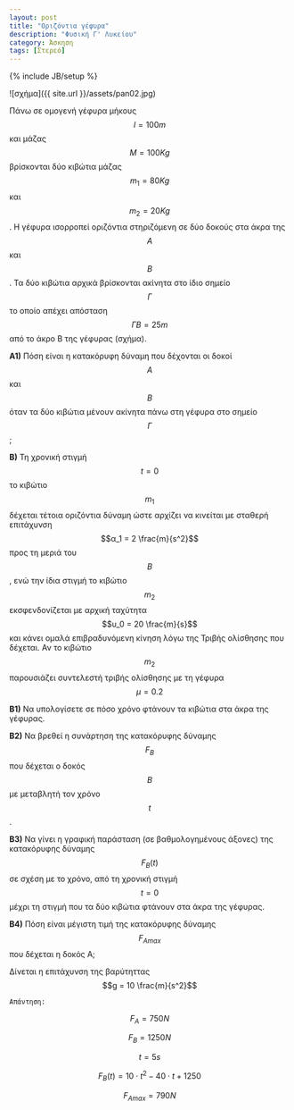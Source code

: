 ```yaml
---
layout: post
title: "Οριζόντια γέφυρα"
description: "Φυσική Γ' Λυκείου"
category: Άσκηση
tags: [Στερεό]
---
```

{% include JB/setup %}


![σχήμα]({{ site.url }}/assets/pan02.jpg) 


Πάνω σε ομογενή γέφυρα μήκους $$l = 100 m$$ και μάζας $$M = 100 Kg$$ βρίσκονται δύο κιβώτια μάζας $$m_1 = 80 Kg$$ και $$m_2 = 20 Kg$$. Η γέφυρα ισορροπεί οριζόντια στηριζόμενη σε δύο δοκούς στα άκρα της $$Α$$ και $$Β$$. Τα δύο κιβώτια αρχικά βρίσκονται ακίνητα στο ίδιο σημείο $$Γ$$ το οποίο απέχει απόσταση $$ΓB = 25 m$$ από το άκρο Β της γέφυρας (σχήμα).


**Α1)** Πόση είναι η κατακόρυφη δύναμη που δέχονται οι δοκοί $$Α$$ και $$Β$$ όταν τα δύο κιβώτια μένουν ακίνητα πάνω στη γέφυρα στο σημείο $$Γ$$;


**Β)** Τη χρονική στιγμή $$t = 0$$ το κιβώτιο $$m_1$$ δέχεται τέτοια οριζόντια δύναμη ώστε αρχίζει να κινείται με σταθερή επιτάχυνση $$α_1 = 2 \frac{m}{s^2}$$ προς τη μεριά του $$Β$$, ενώ την ίδια στιγμή το κιβώτιο $$m_2$$ εκσφενδονίζεται με αρχική ταχύτητα $$υ_0 = 20 \frac{m}{s}$$ και κάνει ομαλά επιβραδυνόμενη κίνηση λόγω της Τριβής ολίσθησης που δέχεται. Αν το
κιβώτιο $$m_2$$ παρουσιάζει συντελεστή τριβής ολίσθησης με τη γέφυρα $$μ = 0.2$$


**Β1)** Να υπολογίσετε σε πόσο χρόνο φτάνουν τα κιβώτια στα άκρα της γέφυρας.


**Β2)** Να βρεθεί η συνάρτηση της κατακόρυφης δύναμης $$F_B$$ που δέχεται ο δοκός $$Β$$ με μεταβλητή τον χρόνο $$t$$.


**Β3)** Να γίνει η γραφική παράσταση (σε βαθμολογημένους άξονες) της κατακόρυφης δύναμης $$F_B (t)$$ σε σχέση με το χρόνο, από τη χρονική στιγμή $$t = 0$$ μέχρι τη στιγμή που τα δύο κιβώτια φτάνουν στα άκρα της γέφυρας.


**Β4)** Πόση είναι μέγιστη τιμή της κατακόρυφης δύναμης $$F_{Amax}$$ που δέχεται η δοκός Α;


∆ίνεται η επιτάχυνση της βαρύτηττας $$g = 10 \frac{m}{s^2}$$


`Απάντηση:`

$$F_A = 750N$$

$$F_B = 1250N$$

$$t = 5s$$

$$F_B (t) = 10\cdot t^2 -40 \cdot t +1250$$

$$F_{Amax} = 790N$$